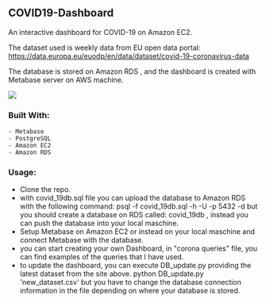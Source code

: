 ## COVID19-Dashboard

An interactive dashboard for COVID-19 on Amazon EC2.

The dataset used is weekly data from EU open data portal: https://data.europa.eu/euodp/en/data/dataset/covid-19-coronavirus-data

The database is stored on Amazon RDS , and the dashboard is created with Metabase server on AWS machine.





<img src="images/dashboard.gif">




### Built With:
    - Metabase
    - PostgreSQL
    - Amazon EC2
    - Amazon RDS


### Usage:
- Clone the repo.
- with covid_19db.sql file you can upload the database to Amazon RDS with the following command:
  psql -f covid_19db.sql -h <remote-endpoint> -U <user> -p 5432 -d <dbname>
  but you should create a database on RDS called: covid_19db , instead you can push the database into your local maschine.
- Setup Metabase on Amazon EC2 or instead on your local maschine and connect Metabase with the database.
- you can start creating your own Dashboard, in "corona queries" file, you can find examples of the queries that I have used.
- to update the dashboard, you can execute DB_update.py providing the latest dataset from the site above.
   python DB_update.py 'new_dataset.csv'
   but you have to change the database connection information in the file depending on where your database is stored.
    
